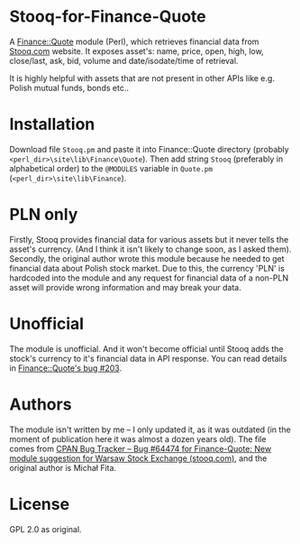 # Stooq-for-Finance-Quote
A [Finance::Quote](https://github.com/finance-quote/finance-quote) module (Perl), which retrieves financial data from [Stooq.com](https://stooq.com) website. It exposes asset's: name, price, open, high, low, close/last, ask, bid, volume and date/isodate/time of retrieval.

It is highly helpful with assets that are not present in other APIs like e.g. Polish mutual funds, bonds etc..

# Installation
Download file `Stooq.pm` and paste it into Finance::Quote directory (probably `<perl_dir>\site\lib\Finance\Quote`). Then add string `Stooq` (preferably in alphabetical order) to the `@MODULES` variable in `Quote.pm` (`<perl_dir>\site\lib\Finance`).

# PLN only
Firstly, Stooq provides financial data for various assets but it never tells the asset's currency. (And I think it isn't likely to change soon, as I asked them). Secondly, the original author wrote this module because he needed to get financial data about Polish stock market. Due to this, the currency 'PLN' is hardcoded into the module and any request for financial data of a non-PLN asset will provide wrong information and may break your data.

# Unofficial
The module is unofficial. And it won't become official until Stooq adds the stock's currency to it's financial data in API response. You can read details in [Finance::Quote's bug #203](https://github.com/finance-quote/finance-quote/issues/203).

# Authors
The module isn't written by me – I only updated it, as it was outdated (in the moment of publication here it was almost a dozen years old). The file comes from [CPAN Bug Tracker – Bug #64474 for Finance-Quote: New module suggestion for Warsaw Stock Exchange (stooq.com)](https://rt.cpan.org/Public/Bug/Display.html?id=64474), and the original author is Michał Fita.

# License
GPL 2.0 as original.
